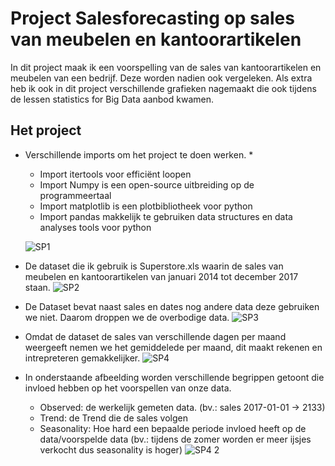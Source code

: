 # Project Salesforecasting op sales van meubelen en kantoorartikelen

In dit project maak ik een voorspelling van de sales van kantoorartikelen en meubelen van een bedrijf. Deze worden nadien ook vergeleken.
Als extra heb ik ook in dit project verschillende grafieken nagemaakt die ook tijdens de lessen statistics for Big Data aanbod kwamen.

## Het project

* Verschillende imports om het project te doen werken.
  * 
  * Import itertools voor efficiënt loopen
  * Import Numpy is een open-source uitbreiding op de programmeertaal
  * Import matplotlib is een plotbibliotheek voor python
  * Import pandas makkelijk te gebruiken data structures en data analyses tools voor python
  
  ![SP1](https://user-images.githubusercontent.com/38683024/72526403-9bcdd900-3866-11ea-97a1-9ab69d5fc92b.PNG)

* De dataset die ik gebruik is Superstore.xls waarin de sales van meubelen en kantoorartikelen van januari 2014 tot december 2017 staan.
![SP2](https://user-images.githubusercontent.com/38683024/72527345-dafd2980-3868-11ea-89cb-47ca790a4ab0.PNG)

* De Dataset bevat naast sales en dates nog andere data deze gebruiken we niet. Daarom droppen we de overbodige data.
![SP3](https://user-images.githubusercontent.com/38683024/72527975-44316c80-386a-11ea-8f08-b0b262f1529d.PNG)

* Omdat de dataset de sales van verschillende dagen per maand weergeeft nemen we het gemiddelede per maand, dit maakt rekenen en intrepreteren gemakkelijker.
![SP4](https://user-images.githubusercontent.com/38683024/72528154-af7b3e80-386a-11ea-9daa-d29edd0e5bde.PNG)

* In onderstaande afbeelding worden verschillende begrippen getoont die invloed hebben op het voorspellen van onze data.
  * Observed: de werkelijk gemeten data. (bv.: sales 2017-01-01 -> 2133)
  * Trend: de Trend die de sales volgen
  * Seasonality: Hoe hard een bepaalde periode invloed heeft op de data/voorspelde data (bv.: tijdens de zomer worden er meer ijsjes verkocht dus seasonality is hoger)
![SP4 2](https://user-images.githubusercontent.com/38683024/72531273-6a0e3f80-3871-11ea-9477-f0cb40705ada.PNG)




